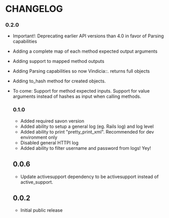# CHANGELOG

### 0.2.0

* Important!: Deprecating earlier API versions than 4.0 in favor of Parsing capabilities
* Adding a complete map of each method expected output arguments
* Adding support to mapped method outputs
* Adding Parsing capabilities so now Vindicia::<Object>.<method> returns full objects
* Adding to_hash method for created objects.

* To come: Support for method expected inputs.
           Support for value arguments instead of hashes as input when calling methods.

### 0.1.0

* Added required savon version
* Added ability to setup a general log (eg. Rails log) and log level
* Added ability to print "pretty_print_xml". Recommended for dev environment only
* Disabled general HTTPI log
* Added ability to filter username and password from logs! Yey!

## 0.0.6 

* Update activesupport dependency to be activesupport instead of active_support.

## 0.0.2

* Initial public release
